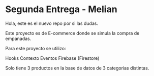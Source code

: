 # Segunda Entrega - Melian

Hola, este es el nuevo repo por si las dudas.

Este proyecto es de E-commerce donde se simula la compra de empanadas. 

Para este proyecto se utilizo:

Hooks
Contexto
Eventos
Firebase (Firestore)

Solo tiene 3 productos en la base de datos de 3 categorias distintas.
